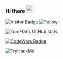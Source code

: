 ### Hi there <img src="https://media.giphy.com/media/hvRJCLFzcasrR4ia7z/giphy.gif" width="25px">
![Visitor Badge](https://visitor-badge.laobi.icu/badge?page_id=TomF0x.TomF0x)
[![Follow](https://img.shields.io/github/followers/TomF0x?label=Follow&style=social)](https://github.com/TomF0x)

![TomF0x's GitHub stats](https://github-readme-stats.vercel.app/api?username=TomF0x&count_private=true&show_icons=true&theme=radical)

[![CodeWars Badge](https://www.codewars.com/users/TomF1x/badges/large)](https://www.codewars.com/users/TomF0x)

<img src="https://tryhackme-badges.s3.amazonaws.com/TomFox.png" alt="TryHackMe">
